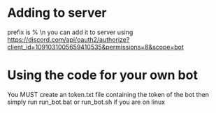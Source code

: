# Adding to server
 prefix is %
 \n you can add it to server using https://discord.com/api/oauth2/authorize?client_id=1091031005659410535&permissions=8&scope=bot

# Using the code for your own bot
 You MUST create an token.txt file containing the token of the bot
 then simply run run_bot.bat or run_bot.sh if you are on linux
